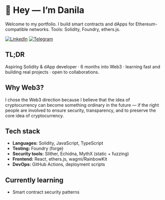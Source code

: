 # 👋 Hey — I’m Danila

Welcome to my portfolio. I build smart contracts and dApps for Ethereum-compatible networks. Tools: Solidity, Foundry, ethers.js.

[![LinkedIn](https://img.shields.io/badge/LinkedIn-0A66C2?style=flat-square&logo=linkedin&logoColor=white)](https://www.linkedin.com/in/danila-fate-797675377/) [![Telegram](https://img.shields.io/badge/Telegram-26A5E4?style=flat-square&logo=telegram&logoColor=white)](https://t.me/x4ol1)

## TL;DR
Aspiring Solidity & dApp developer · 6 months into Web3 · learning fast and building real projects · open to collaborations.

## Why Web3?
I chose the Web3 direction because I believe that the idea of cryptocurrency can become something ordinary in the future — if the right people are involved to ensure security, transparency, and to preserve the core idea of cryptocurrency.

## Tech stack
- **Languages:** Solidity, JavaScript, TypeScript  
- **Testing:** Foundry (forge)  
- **Security tools:** Slither, Echidna, MythX (static + fuzzing)  
- **Frontend:** React, ethers.js, wagmi/RainbowKit  
- **DevOps:** GitHub Actions, deployment scripts

## Currently learning
- Smart contract security patterns  
